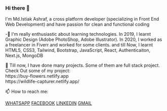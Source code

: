 ### Hi there 👋

<p>I'm Md.Istiak Ashraf, a cross platform developer (specializing in Front End Web Development) and have passion for clean and functional coding</p>

<p> -🌱 I'm really enthusiastic about learning technologies. In 2019, I learnt Graphic Design (Adobe PhotoShop, Adobe Illustrator). In 2020, I worked as a freelancer in Fiverr and worked for some clients. and till Now, I learnt HTML5, CSS3, Tailwind, Bootstrap, JavaScript, React, Authenticaiton, Next.js, MongoDB </p>

<p> 🔭 Till now, I have done many projects. Some of them are full stack project. Check Out some of my project:<br/>
https://buy-flowers.netlify.app <br/>
https://wildlife-capturer.netlify.app/
</p>



📫 How to reach me: 

<a target="_blank" href="https://wa.me/8801612016614">WHATSAPP</a>
<a target="_blank" href="https://www.facebook.com/juniorashraf02/">FACEBOOK</a>
<a target="_blank" href="https://www.linkedin.com/in/istiakashraf/">LINKEDIN</a>
<a target="_blank" href="mailto:shuvo.istiak11@gmail.com">GMAIL</a>

<!--
**Juniorashraf02/Juniorashraf02** is a ✨ _special_ ✨ repository because its `README.md` (this file) appears on your GitHub profile.
Here are some ideas to get you started:

- 🔭 I’m currently working on ...
- 🌱 I’m currently learning ...
- 👯 I’m looking to collaborate on ...
- 🤔 I’m looking for help with ...
- 💬 Ask me about ...
- 📫 How to reach me: ...
- 😄 Pronouns: ...
- ⚡ Fun fact: ...
-->
